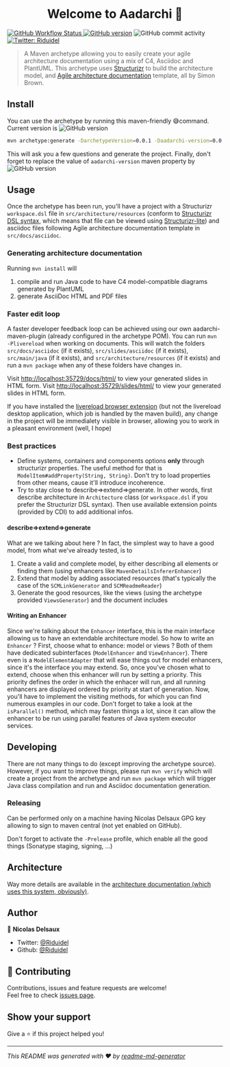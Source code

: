 <h1 align="center">Welcome to Aadarchi 👋</h1>
<p>
	<a href="https://github.com/Riduidel/aadarchi/actions?query=workflow%3A%22Java+CI+with+Maven%22">
<img alt="GitHub Workflow Status" src="https://img.shields.io/github/workflow/status/Riduidel/aadarchi/Java%20CI%20with%20Maven">
	</a>
  <a href="https://github.com/Riduidel/aadarchi/releases" target="_blank"><img src="https://badge.fury.io/gh/Riduidel%2Faadarchi.svg" alt="GitHub version"></a>
<img alt="GitHub commit activity" src="https://img.shields.io/github/commit-activity/m/Riduidel/aadarchi">
  <a href="https://twitter.com/Riduidel" target="_blank">
    <img alt="Twitter: Riduidel" src="https://img.shields.io/twitter/follow/Riduidel.svg?style=social" />
  </a>
</p>

> A Maven archetype allowing you to easily create your agile architecture documentation using a mix of C4, Asciidoc and PlantUML. This archetype uses [Structurizr](https://github.com/structurizr/java/) to build the architecture model, and [Agile architecture documentation](https://web.archive.org/web/20210518020154/http://www.codingthearchitecture.com/2016/05/31/agile_software_architecture_documentation.html) template, all by Simon Brown.

## Install

You can use the archetype by running this maven-friendly 😅command.
Current version is ![GitHub version](https://badge.fury.io/gh/Riduidel%2Faadarchi.svg)

```sh
mvn archetype:generate -DarchetypeVersion=0.0.1 -Daadarchi-version=0.0.1 -DarchetypeGroupId=io.github.Riduidel.aadarchi -DarchetypeArtifactId=archetype 
```

This will ask you a few questions and generate the project.
Finally, don't forget to replace the value of `aadarchi-version` maven property by ![GitHub version](https://badge.fury.io/gh/Riduidel%2Faadarchi.svg)

## Usage

Once the archetype has been run, you'll have a project with a Structurizr `workspace.dsl` file in `src/architecture/resources` (conform to [Structurizr DSL syntax](https://github.com/structurizr/dsl/blob/master/docs/language-reference.md), which means that file can be viewed using [Structurizr-lite](https://dev.to/simonbrown/getting-started-with-structurizr-lite-27d0))
and asciidoc files following Agile architecture documentation template in `src/docs/asciidoc`.

### Generating architecture documentation
Running `mvn install` will 

1. compile and run Java code to have C4 model-compatible diagrams generated by PlantUML
1. generate AsciiDoc HTML and PDF files

### Faster edit loop
A faster developer feedback loop can be achieved using our own aadarchi-maven-plugin (already configured in the archetype POM).
You can run `mvn -Plivereload` when working on documents.
This will watch the folders 
`src/docs/asciidoc` (if it exists), 
`src/slides/asciidoc` (if it exists), 
`src/main/java` (if it exists), 
and `src/architecture/resources` (if it exists)
and run a `mvn package` when any of these folders have changes in.

Visit [http://localhost:35729/docs/html/](http://localhost:35729/docs/html/) to view your generated slides in HTML form.
Visit [http://localhost:35729/slides/html/](http://localhost:35729/slides/html/) to view your generated slides in HTML form.

If you have installed the [livereload browser extension](http://livereload.com/extensions/) (but not the livereload desktop application, which job is handled by the maven build), any change in the project will be immedialety  visible in browser, allowing you to work in a pleasant environment (well, I hope)

### Best practices
* Define systems, containers and components options **only** through structurizr properties. 
The useful method for that is `ModelItem#addProperty(String, String)`. 
Don't try to load properties from other means, cause it'll introduce incoherence.
* Try to stay close to describe=>extend=>generate. In other words, first describe architecture in `Architecture` class (or `workspace.dsl` if you prefer the Structurizr DSL syntax). 
Then use available extension points (provided by CDI) to add additional infos.

#### describe=>extend=>generate
What are we talking about here ?
In fact, the simplest way to have a good model, from what we've already tested, is to

1. Create a valid and complete model, by either describing all elements or finding them (using enhancers like `MavenDetailsInfererEnhancer`)
2. Extend that model by adding associated resources (that's typically the case of the `SCMLinkGenerator` and `SCMReadmeReader`)
3. Generate the good resources, like the views (using the archetype provided `ViewsGenerator`) and the document includes

#### Writing an Enhancer
Since we're talking about the `Enhancer` interface, this is the main interface allowing us to have an extendable architecture model.
So how to write an `Enhancer` ? 
First, choose what to enhance: model or views ? 
Both of them have dedicated subinterfaces (`ModelEnhancer` and `ViewEnhancer`).
There even is a `ModelElementAdapter` that will ease things out for model enhancers, since it's the interface you may extend.
So, once you've chosen what to extend, choose when this enhancer will run by setting a priority.
This priority defines the order in which the enhacer will run, and all running enhancers are displayed ordered by priority at start of generation.
Now, you'll have to implement the visiting methods, for which you can find numerous examples in our code.
Don't forget to take a look at the `isParallel()` method, which may fasten things a lot, since it can allow the enhancer to be run using parallel features of Java system executor services.

## Developing
There are not many things to do (except improving the archetype source).
However, if you want to improve things, 
please run `mvn verify` which will create a project from the archetype and 
run `mvn package` which will trigger Java class compilation and run and Asciidoc documentation generation.

### Releasing
Can be performed only on a machine having Nicolas Delsaux GPG key allowing to sign to maven central (not yet enabled on GitHub).

Don't forget to activate the `-Prelease` profile, which enable all the good things (Sonatype staging, signing, ...)

## Architecture
Way more details are available in the [architecture documentation (which uses this system, obviously)](https://riduidel.github.io/aadarchi/).

## Author

👤 **Nicolas Delsaux**

* Twitter: [@Riduidel](https://twitter.com/Riduidel)
* Github: [@Riduidel](https://github.com/Riduidel)

## 🤝 Contributing

Contributions, issues and feature requests are welcome!<br />Feel free to check [issues page](https://github.com/Riduidel/aadarchi/issues).

## Show your support

Give a ⭐️ if this project helped you!

***
_This README was generated with ❤️ by [readme-md-generator](https://github.com/kefranabg/readme-md-generator)_

